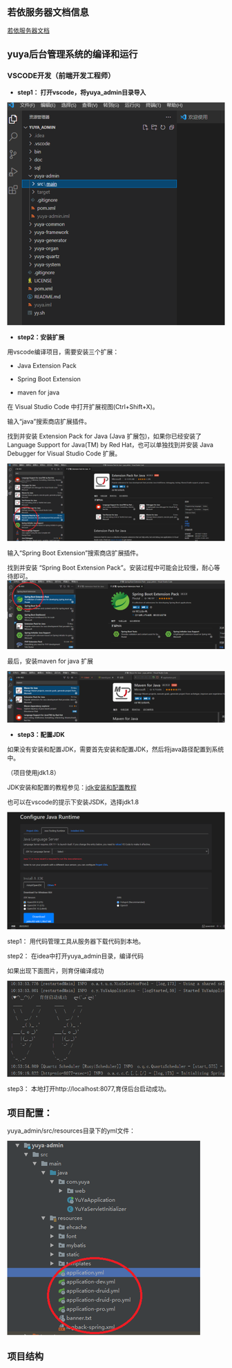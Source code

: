 

## 若依服务器文档信息
 
[若依服务器文档](http://doc.ruoyi.vip/ruoyi/)

## yuya后台管理系统的编译和运行

### VSCODE开发（前端开发工程师）

* **step1： 打开vscode，将yuya_admin目录导入**

![](./assets/yuya_vscode_0.png)

* **step2：安装扩展**

用vscode编译项目，需要安装三个扩展：

* Java Extension Pack

* Spring Boot Extension

* maven for java

在 Visual Studio Code 中打开扩展视图(Ctrl+Shift+X)。

输入“java”搜索商店扩展插件。

找到并安装 Extension Pack for Java (Java 扩展包)，如果你已经安装了 Language Support for Java(TM) by Red Hat，也可以单独找到并安装 Java Debugger for Visual Studio Code 扩展。

![](./assets/yuya_vscode_2.png)

输入“Spring Boot Extension”搜索商店扩展插件。

找到并安装 “Spring Boot Extension Pack”。安装过程中可能会比较慢，耐心等待即可。
![](./assets/yuya_vscode_3.png)

最后，安装maven for java 扩展


![](./assets/yuya_vscode_4.png)


* **step3：配置JDK**

如果没有安装和配置JDK，需要首先安装和配置JDK，然后将java路径配置到系统中。

（项目使用jdk1.8）

JDK安装和配置的教程参见：[jdk安装和配置教程](http://www.51gjie.com/java/43.html)

也可以在vscode的提示下安装JSDK，选择jdk1.8

![](./assets/yuya_vscode_1.png)





step1： 用代码管理工具从服务器下载代码到本地。

step2： 在idea中打开yuya_admin目录，编译代码

如果出现下面图片，则育伢编译成功

![](./assets/yuya_1.png)

step3： 本地打开http://localhost:8077,育伢后台启动成功。

## 项目配置：

yuya_admin/src/resources目录下的yml文件：


![](./assets/yuya_config.png)

## 项目结构



